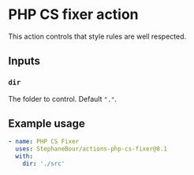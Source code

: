 # PHP CS fixer action

This action controls that style rules are well respected.

## Inputs

### `dir`

The folder to control. Default `"."`.

## Example usage

```yaml
- name: PHP CS Fixer
  uses: StephaneBour/actions-php-cs-fixer@8.1
  with:
    dir: './src'
```
